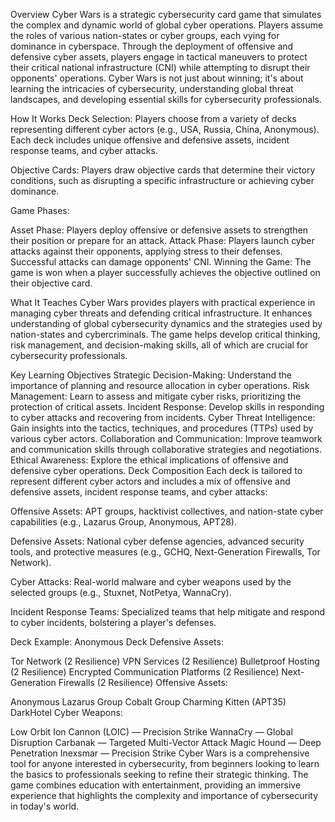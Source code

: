 Overview
Cyber Wars is a strategic cybersecurity card game that simulates the complex and dynamic world of global cyber operations. Players assume the roles of various nation-states or cyber groups, each vying for dominance in cyberspace. Through the deployment of offensive and defensive cyber assets, players engage in tactical maneuvers to protect their critical national infrastructure (CNI) while attempting to disrupt their opponents' operations. Cyber Wars is not just about winning; it's about learning the intricacies of cybersecurity, understanding global threat landscapes, and developing essential skills for cybersecurity professionals.

How It Works
Deck Selection: Players choose from a variety of decks representing different cyber actors (e.g., USA, Russia, China, Anonymous). Each deck includes unique offensive and defensive assets, incident response teams, and cyber attacks.

Objective Cards: Players draw objective cards that determine their victory conditions, such as disrupting a specific infrastructure or achieving cyber dominance.

Game Phases:

Asset Phase: Players deploy offensive or defensive assets to strengthen their position or prepare for an attack.
Attack Phase: Players launch cyber attacks against their opponents, applying stress to their defenses. Successful attacks can damage opponents' CNI.
Winning the Game: The game is won when a player successfully achieves the objective outlined on their objective card.

What It Teaches
Cyber Wars provides players with practical experience in managing cyber threats and defending critical infrastructure. It enhances understanding of global cybersecurity dynamics and the strategies used by nation-states and cybercriminals. The game helps develop critical thinking, risk management, and decision-making skills, all of which are crucial for cybersecurity professionals.

Key Learning Objectives
Strategic Decision-Making: Understand the importance of planning and resource allocation in cyber operations.
Risk Management: Learn to assess and mitigate cyber risks, prioritizing the protection of critical assets.
Incident Response: Develop skills in responding to cyber attacks and recovering from incidents.
Cyber Threat Intelligence: Gain insights into the tactics, techniques, and procedures (TTPs) used by various cyber actors.
Collaboration and Communication: Improve teamwork and communication skills through collaborative strategies and negotiations.
Ethical Awareness: Explore the ethical implications of offensive and defensive cyber operations.
Deck Composition
Each deck is tailored to represent different cyber actors and includes a mix of offensive and defensive assets, incident response teams, and cyber attacks:

Offensive Assets: APT groups, hacktivist collectives, and nation-state cyber capabilities (e.g., Lazarus Group, Anonymous, APT28).

Defensive Assets: National cyber defense agencies, advanced security tools, and protective measures (e.g., GCHQ, Next-Generation Firewalls, Tor Network).

Cyber Attacks: Real-world malware and cyber weapons used by the selected groups (e.g., Stuxnet, NotPetya, WannaCry).

Incident Response Teams: Specialized teams that help mitigate and respond to cyber incidents, bolstering a player's defenses.

Deck Example: Anonymous Deck
Defensive Assets:

Tor Network (2 Resilience)
VPN Services (2 Resilience)
Bulletproof Hosting (2 Resilience)
Encrypted Communication Platforms (2 Resilience)
Next-Generation Firewalls (2 Resilience)
Offensive Assets:

Anonymous
Lazarus Group
Cobalt Group
Charming Kitten (APT35)
DarkHotel
Cyber Weapons:

Low Orbit Ion Cannon (LOIC) — Precision Strike
WannaCry — Global Disruption
Carbanak — Targeted Multi-Vector Attack
Magic Hound — Deep Penetration
Inexsmar — Precision Strike
Cyber Wars is a comprehensive tool for anyone interested in cybersecurity, from beginners looking to learn the basics to professionals seeking to refine their strategic thinking. The game combines education with entertainment, providing an immersive experience that highlights the complexity and importance of cybersecurity in today's world.

